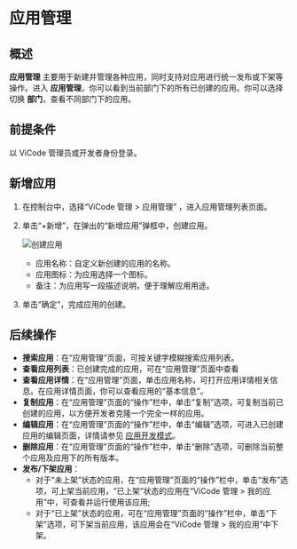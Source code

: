 # 应用管理

## 概述

**应用管理** 主要用于新建并管理各种应用，同时支持对应用进行统一发布或下架等操作。进入 **应用管理**，你可以看到当前部门下的所有已创建的应用。你可以选择切换 **部门**，查看不同部门下的应用。

## 前提条件

以 ViCode 管理员或开发者身份登录。

## 新增应用

1. 在控制台中，选择“ViCode 管理 > 应用管理” ，进入应用管理列表页面。
2. 单击“+新增”，在弹出的“新增应用”弹框中，创建应用。

    ![创建应用](https://docimages.blob.core.chinacloudapi.cn/images/Kris/newapp.jpg)

    - 应用名称：自定义新创建的应用的名称。
    - 应用图标：为应用选择一个图标。
    - 备注：为应用写一段描述说明，便于理解应用用途。
    
3. 单击“确定”，完成应用的创建。

## 后续操作

- **搜索应用**：在“应用管理”页面，可按关键字模糊搜索应用列表。
- **查看应用列表**：已创建完成的应用，可在“应用管理”页面中查看
- **查看应用详情**：在“应用管理”页面，单击应用名称，可打开应用详情相关信息。在应用详情页面，你可以查看应用的“基本信息”。
- **复制应用**：在“应用管理”页面的“操作”栏中，单击“复制”选项，可复制当前已创建的应用，以方便开发者克隆一个完全一样的应用。
- **编辑应用**：在“应用管理”页面的“操作”栏中，单击“编辑”选项，可进入已创建应用的编辑页面，详情请参见 [应用开发模式](./appsedit/devApps.md)。
- **删除应用**：在“应用管理”页面的“操作”栏中，单击“删除”选项，可删除当前整个应用及应用下的所有版本。
- **发布/下架应用**：
    - 对于“未上架”状态的应用，在“应用管理”页面的“操作”栏中，单击“发布”选项，可上架当前应用，“已上架”状态的应用在“ViCode 管理 > 我的应用”中，可查看并运行使用该应用;
    - 对于“已上架”状态的应用，可在“应用管理”页面的“操作”栏中，单击“下架”选项，可下架当前应用，该应用会在“ViCode 管理 > 我的应用”中下架。
